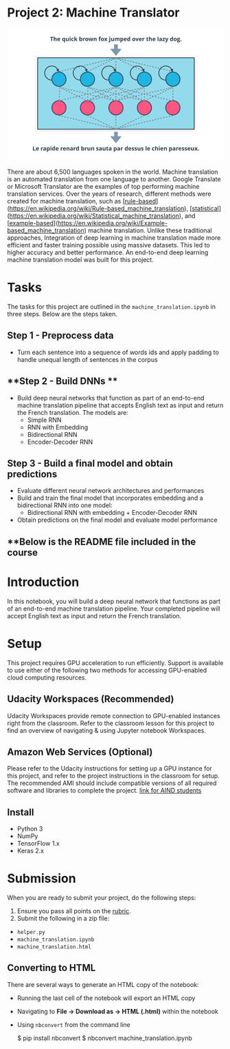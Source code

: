# **Project 2: Machine Translator**

![Machine translator](../images/machine_translator.png)

There are about 6,500 languages spoken in the world. Machine translation is an automated translation from one language to another. Google Translate or Microsoft Translator are the examples of top performing machine translation services. Over the years of research, different methods were created for machine translation, such as [[rule-based](https://en.wikipedia.org/wiki/Rule-based_machine_translation)](https://en.wikipedia.org/wiki/Rule-based_machine_translation), [[statistical](https://en.wikipedia.org/wiki/Statistical_machine_translation)](https://en.wikipedia.org/wiki/Statistical_machine_translation), and [[example-based](https://en.wikipedia.org/wiki/Example-based_machine_translation)](https://en.wikipedia.org/wiki/Example-based_machine_translation) machine translation. Unlike these traditional approaches, Integration of deep learning in machine translation made more efficient and faster training possible using massive datasets. This led to higher accuracy and better performance. An end-to-end deep learning machine translation model was built for this project.   


# **Tasks**

The tasks for this project are outlined in the `machine_translation.ipynb` in three steps. Below are the steps taken.


## **Step 1 - Preprocess data**



*   Turn each sentence into a sequence of words ids and apply padding to handle unequal length of sentences in the corpus


## **Step 2 - Build DNNs **



*   Build deep neural networks that function as part of an end-to-end machine translation pipeline that accepts English text as input and return the French translation. The models are:
    *   Simple RNN
    *   RNN with Embedding
    *   Bidirectional RNN
    *   Encoder-Decoder RNN


## **Step 3 - Build a final model and obtain predictions**



*   Evaluate different neural network architectures and performances
*   Build and train the final model that incorporates embedding and a bidirectional RNN into one model:
    *   Bidirectional RNN with embedding + Encoder-Decoder RNN  
*   Obtain predictions on the final model and evaluate model performance

## **Below is the README file included in the course

# Introduction
In this notebook, you will build a deep neural network that functions as part of an end-to-end machine translation pipeline. Your completed pipeline will accept English text as input and return the French translation.

# Setup

This project requires GPU acceleration to run efficiently. Support is available to use either of the following two methods for accessing GPU-enabled cloud computing resources.

## Udacity Workspaces (Recommended)

Udacity Workspaces provide remote connection to GPU-enabled instances right from the classroom. Refer to the classroom lesson for this project to find an overview of navigating & using Jupyter notebook Workspaces.

## Amazon Web Services (Optional)

Please refer to the Udacity instructions for setting up a GPU instance for this project, and refer to the project instructions in the classroom for setup. The recommended AMI should include compatible versions of all required software and libraries to complete the project. [link for AIND students](https://classroom.udacity.com/nanodegrees/nd889/parts/16cf5df5-73f0-4afa-93a9-de5974257236/modules/53b2a19e-4e29-4ae7-aaf2-33d195dbdeba/lessons/2df3b94c-4f09-476a-8397-e8841b147f84/project)

## Install
- Python 3
- NumPy
- TensorFlow 1.x
- Keras 2.x

# Submission
When you are ready to submit your project, do the following steps:
1. Ensure you pass all points on the [rubric](https://review.udacity.com/#!/rubrics/1004/view).
2. Submit the following in a zip file:
  - `helper.py`
  - `machine_translation.ipynb`
  - `machine_translation.html`

## Converting to HTML

There are several ways to generate an HTML copy of the notebook:

 - Running the last cell of the notebook will export an HTML copy

 - Navigating to **File -> Download as -> HTML (.html)** within the notebook

 - Using `nbconvert` from the command line

    $ pip install nbconvert
    $ nbconvert machine_translation.ipynb
